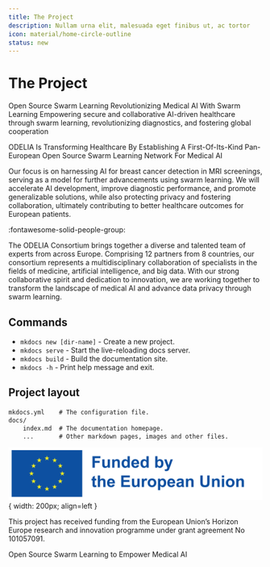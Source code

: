 ```yaml
---
title: The Project
description: Nullam urna elit, malesuada eget finibus ut, ac tortor
icon: material/home-circle-outline
status: new 
---
```


# The Project

Open Source Swarm Learning
Revolutionizing Medical AI
With Swarm Learning
Empowering secure and collaborative AI-driven healthcare through swarm learning, revolutionizing diagnostics, and fostering global cooperation

ODELIA Is Transforming Healthcare By Establishing A First-Of-Its-Kind Pan-European Open Source Swarm Learning Network For Medical AI

Our focus is on harnessing AI for breast cancer detection in MRI screenings, serving as a model for further advancements using swarm learning. We will accelerate AI development, improve diagnostic performance, and promote generalizable solutions, while also protecting privacy and fostering collaboration, ultimately contributing to better healthcare outcomes for European patients.

:fontawesome-solid-people-group: 

The ODELIA Consortium brings together a diverse and talented team of experts from across Europe. Comprising 12 partners from 8 countries, our consortium represents a multidisciplinary collaboration of specialists in the fields of medicine, artificial intelligence, and big data. With our strong collaborative spirit and dedication to innovation, we are working together to transform the landscape of medical AI and advance data privacy through swarm learning.

## Commands

* `mkdocs new [dir-name]` - Create a new project.
* `mkdocs serve` - Start the live-reloading docs server.
* `mkdocs build` - Build the documentation site.
* `mkdocs -h` - Print help message and exit.

## Project layout

    mkdocs.yml    # The configuration file.
    docs/
        index.md  # The documentation homepage.
        ...       # Other markdown pages, images and other files.


![Funded by the Erupean Union](assets/images/eu_funding.png){ width: 200px; align=left }

This project has received funding from the European Union’s Horizon Europe research and innovation programme under grant agreement No 101057091.


Open Source Swarm Learning to Empower Medical AI
